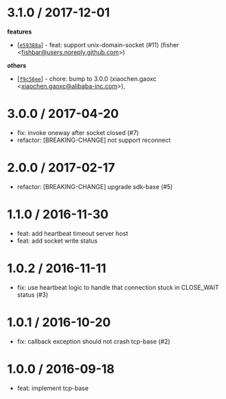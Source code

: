 
3.1.0 / 2017-12-01
==================

**features**
  * [[`e59388a`](http://github.com/node-modules/tcp-base/commit/e59388a564304803d0b85222bce1dc3e945f6fac)] - feat: support unix-domain-socket (#11) (fisher <<fishbar@users.noreply.github.com>>)

**others**
  * [[`f9c56ee`](http://github.com/node-modules/tcp-base/commit/f9c56ee64afb38b4062e5f1a247db45cbce4192c)] - chore: bump to 3.0.0 (xiaochen.gaoxc <<xiaochen.gaoxc@alibaba-inc.com>>),

3.0.0 / 2017-04-20
==================

  * fix: invoke oneway after socket closed (#7)
  * refactor: [BREAKING-CHANGE] not support reconnect

2.0.0 / 2017-02-17
==================

  * refactor: [BREAKING-CHANGE] upgrade sdk-base (#5)

1.1.0 / 2016-11-30
==================

  * feat: add heartbeat timeout server host
  * feat: add socket write status

1.0.2 / 2016-11-11
==================

  * fix: use heartbeat logic to handle that connection stuck in CLOSE_WAIT status (#3)

1.0.1 / 2016-10-20
==================

  * fix: callback exception should not crash tcp-base (#2)

1.0.0 / 2016-09-18
==================

  * feat: implement tcp-base
